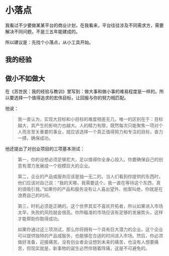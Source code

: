 # 小落点

我看过不少要做某某平台的商业计划，在我看来，平台往往涉及不同需求方，需要解决不同问题，不是三五年能建成的。

所以建议是：先找个小落点，从小工具开始。

## 我的经验

## 做小不如做大

在《苏世民：我的经验与教训》里写到：做大事和做小事的难易程度是一样的。所以要选择一个值得追求的宏伟目标，让回报与你的努力相匹配。

他说：

> 我一直认为，实现大目标和小目标的难度相差无几，唯一的区别在于：目标越大，其产生的影响力也越大。人的精力有限，既然每次只能聚焦一项对个人而言至关重要的事业，就应该选择一个真正值得努力和专注的目标，奋力一搏，确保成功。

他还提出了对创业项目的三项基本测试：

> 第一，你的设想必须足够宏大，足以值得你全身心投入。你要确保自己的创意有潜力发展成一个规模巨大的企业。
> 
> 第二，企业的产品或服务应该是独一无二的。当人们看到你提供的东西时，他们应该对自己说：“我的天哪，我需要这个。我一直在等待这个东西，真的很吸引我。”如果你的产品和服务没有让人喜出望外、拍案叫绝，你就是在浪费自己的时间。
> 
> 第三，时机必须是正确的。这个世界其实不喜欢开拓者，所以如果进入市场太早，失败的风险就会很高。你所瞄准的市场应该有足够的发展势头，这样才能帮助你取得成功。
> 
> 如果你通过这三项测试，那么你将拥有一个具有巨大潜力的企业。这个企业可以提供独特的产品或服务，也能够在合适的时间进入市场。然后，你必须做好准备，迎接痛苦。没有创业者会设想到未来的痛苦，也没有人想要痛苦，但现实就是，新事物的诞生必然伴随着阵痛，这是不可避免的。